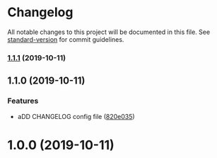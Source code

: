 # Changelog

All notable changes to this project will be documented in this file. See [standard-version](https://github.com/conventional-changelog/standard-version) for commit guidelines.

### [1.1.1](https://github.com/Jazk-Z/mini-project-server/compare/v1.1.0...v1.1.1) (2019-10-11)

## 1.1.0 (2019-10-11)


### Features

* aDD CHANGELOG config file ([820e035](https://github.com/Jazk-Z/mini-project-server/commit/820e03599244593be66fa1cd7878a0f4ef4343ac))

# 1.0.0 (2019-10-11)
